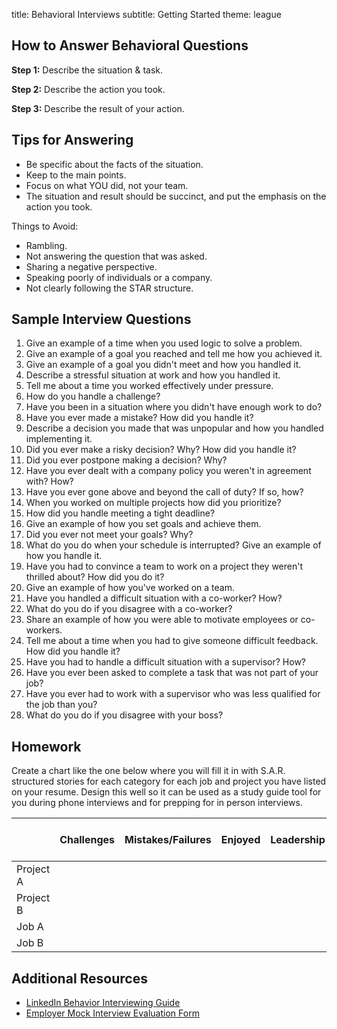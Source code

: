 title: Behavioral Interviews
subtitle: Getting Started
theme: league

## How to Answer Behavioral Questions
**Step 1:** Describe the situation & task.

**Step 2:** Describe the action you took.

**Step 3:** Describe the result of your action.

## Tips for Answering
- Be specific about the facts of the situation.
- Keep to the main points.
- Focus on what YOU did, not your team.
- The situation and result should be succinct, and put the emphasis on the action you took.

Things to Avoid:
- Rambling.
- Not answering the question that was asked.
- Sharing a negative perspective.
- Speaking poorly of individuals or a company.
- Not clearly following the STAR structure.

## Sample Interview Questions
1. Give an example of a time when you used logic to solve a problem.
2. Give an example of a goal you reached and tell me how you achieved it.
3. Give an example of a goal you didn't meet and how you handled it.
4. Describe a stressful situation at work and how you handled it.
5. Tell me about a time you worked effectively under pressure.
6. How do you handle a challenge?
7. Have you been in a situation where you didn't have enough work to do?
8. Have you ever made a mistake? How did you handle it?
9. Describe a decision you made that was unpopular and how you handled implementing it.
10. Did you ever make a risky decision? Why? How did you handle it?
11. Did you ever postpone making a decision? Why?
12. Have you ever dealt with a company policy you weren't in agreement with? How?
13. Have you ever gone above and beyond the call of duty? If so, how?
14. When you worked on multiple projects how did you prioritize?
15. How did you handle meeting a tight deadline?
16. Give an example of how you set goals and achieve them.
17. Did you ever not meet your goals? Why?
18. What do you do when your schedule is interrupted? Give an example of how you handle it.
19. Have you had to convince a team to work on a project they weren't thrilled about? How did you do it?
20. Give an example of how you've worked on a team.
21. Have you handled a difficult situation with a co-worker? How?
22. What do you do if you disagree with a co-worker?
23. Share an example of how you were able to motivate employees or co-workers.
24. Tell me about a time when you had to give someone difficult feedback. How did you handle it?
25. Have you had to handle a difficult situation with a supervisor? How?
26. Have you ever been asked to complete a task that was not part of your job?
27. Have you ever had to work with a supervisor who was less qualified for the job than you?
28. What do you do if you disagree with your boss?

## Homework
Create a chart like the one below where you will fill it in with S.A.R. structured stories for each category for each job and project you have listed on your resume. Design this well so it can be used as a study guide tool for you during phone interviews and for prepping for in person interviews.

|           | Challenges                         | Mistakes/Failures                  | Enjoyed                                 | Leadership                          | Conflicts                         | What You'd Do Differently |
|-----------|------------------------------------|------------------------------------|-----------------------------------------|-------------------------------------|-----------------------------------|---------------------------|
| Project A |                                    |                                    |                                         |                                     |                                   |                           |
| Project B |                                    |                                    |                                         |                                     |                                   |                           |
| Job A     |                                    |                                    |                                         |                                     |                                   |                           |
| Job B     |                                    |                                    |                                         |                                     |                                   |                           |

## Additional Resources
- [LinkedIn Behavior Interviewing Guide](https://drive.google.com/a/wecancodeit.org/file/d/14xgFAOZxIK74C_fPK5WmQ4nn5PxbsKja/view?usp=sharing)
- [Employer Mock Interview Evaluation Form](https://docs.google.com/forms/d/1y8YSB9d4ZOZFdJhiZdJ_r0QzP6RqmGkmJJKX6JFNvOg/edit)